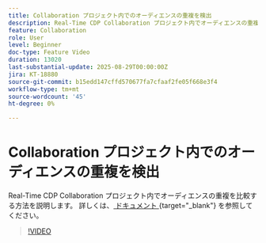 ```yaml
---
title: Collaboration プロジェクト内でのオーディエンスの重複を検出
description: Real-Time CDP Collaboration プロジェクト内でオーディエンスの重複を比較する方法を説明します。
feature: Collaboration
role: User
level: Beginner
doc-type: Feature Video
duration: 13020
last-substantial-update: 2025-08-29T00:00:00Z
jira: KT-18880
source-git-commit: b15edd147cffd570677fa7cfaaf2fe05f668e3f4
workflow-type: tm+mt
source-wordcount: '45'
ht-degree: 0%

---
```



# Collaboration プロジェクト内でのオーディエンスの重複を検出

Real-Time CDP Collaboration プロジェクト内でオーディエンスの重複を比較する方法を説明します。 詳しくは、[ ドキュメント ](https://experienceleague.adobe.com/en/docs/real-time-cdp-collaboration/using/collaborate/discover){target="_blank"} を参照してください。

>[!VIDEO](https://video.tv.adobe.com/v/3471675/?learn=on&enablevpops)
